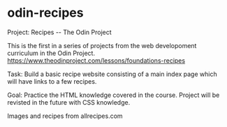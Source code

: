 # odin-recipes
Project: Recipes -- The Odin Project

This is the first in a series of projects from the web developoment curriculum in the Odin Project. 
https://www.theodinproject.com/lessons/foundations-recipes

Task: Build a basic recipe website consisting of a main index page which will have links to a few recipes.

Goal: Practice the HTML knowledge covered in the course. Project will be revisted in the future with CSS knowledge.

Images and recipes from allrecipes.com